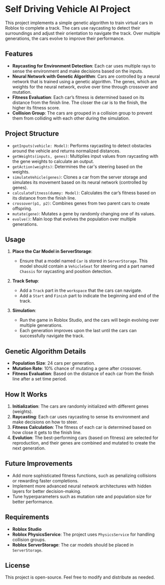 # Self Driving Vehicle AI Project

This project implements a simple genetic algorithm to train virtual cars in Roblox to complete a track. The cars use raycasting to detect their surroundings and adjust their orientation to navigate the track. Over multiple generations, the cars evolve to improve their performance.

## Features
- **Raycasting for Environment Detection**: Each car uses multiple rays to sense the environment and make decisions based on the inputs.
- **Neural Network with Genetic Algorithm**: Cars are controlled by a neural network that is trained using a genetic algorithm. The genes, which are weights for the neural network, evolve over time through crossover and mutation.
- **Fitness Evaluation**: Each car’s fitness is determined based on its distance from the finish line. The closer the car is to the finish, the higher its fitness score.
- **Collision Group**: The cars are grouped in a collision group to prevent them from colliding with each other during the simulation.

## Project Structure

- `getInputs(vehicle: Model)`: Performs raycasting to detect obstacles around the vehicle and returns normalized distances.
- `getWeights(inputs, genes)`: Multiplies input values from raycasting with the gene weights to calculate an output.
- `getAction(weights)`: Determines the car's steering based on the weights.
- `simulateVehicle(genes)`: Clones a car from the server storage and simulates its movement based on its neural network (controlled by genes).
- `calculateFitness(dummy: Model)`: Calculates the car’s fitness based on its distance from the finish line.
- `crossover(p1, p2)`: Combines genes from two parent cars to create offspring.
- `mutate(gene)`: Mutates a gene by randomly changing one of its values.
- `evolve()`: Main loop that evolves the population over multiple generations.

## Usage

1. **Place the Car Model in ServerStorage**:
   - Ensure that a model named `Car` is stored in `ServerStorage`. This model should contain a `VehicleSeat` for steering and a part named `Chassis` for raycasting and position detection.

2. **Track Setup**:
   - Add a `Track` part in the `workspace` that the cars can navigate.
   - Add a `Start` and `Finish` part to indicate the beginning and end of the track.

3. **Simulation**:
   - Run the game in Roblox Studio, and the cars will begin evolving over multiple generations.
   - Each generation improves upon the last until the cars can successfully navigate the track.

## Genetic Algorithm Details

- **Population Size**: 24 cars per generation.
- **Mutation Rate**: 10% chance of mutating a gene after crossover.
- **Fitness Evaluation**: Based on the distance of each car from the finish line after a set time period.

## How It Works

1. **Initialization**: The cars are randomly initialized with different genes (weights).
2. **Raycasting**: Each car uses raycasting to sense its environment and make decisions on how to steer.
3. **Fitness Calculation**: The fitness of each car is determined based on how close it gets to the finish line.
4. **Evolution**: The best-performing cars (based on fitness) are selected for reproduction, and their genes are combined and mutated to create the next generation.

## Future Improvements

- Add more sophisticated fitness functions, such as penalizing collisions or rewarding faster completions.
- Implement more advanced neural network architectures with hidden layers for better decision-making.
- Tune hyperparameters such as mutation rate and population size for better performance.

## Requirements

- **Roblox Studio**
- **Roblox PhysicsService**: The project uses `PhysicsService` for handling collision groups.
- **Roblox ServerStorage**: The car models should be placed in `ServerStorage`.

## License

This project is open-source. Feel free to modify and distribute as needed.

